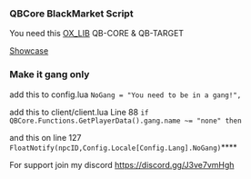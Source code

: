 ### QBCore BlackMarket Script

You need this [OX_LIB](https://github.com/overextended/ox_lib) QB-CORE & QB-TARGET

[Showcase](https://youtu.be/aav7QIiSBHQ?feature=shared)

### Make it gang only
add this to config.lua `NoGang = "You need to be in a gang!",`

add this to client/client.lua Line 88 `if QBCore.Functions.GetPlayerData().gang.name ~= "none" then`

and this on line 127 `FloatNotify(npcID,Config.Locale[Config.Lang].NoGang)`****

For support join my discord https://discord.gg/J3ve7vmHgh
